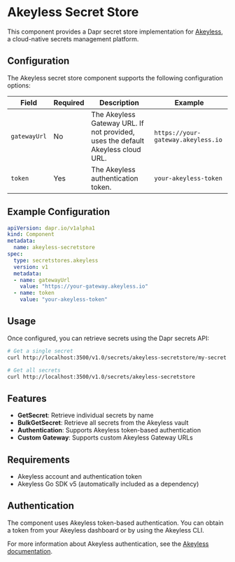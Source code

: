# Akeyless Secret Store

This component provides a Dapr secret store implementation for [Akeyless](https://www.akeyless.io/), a cloud-native secrets management platform.

## Configuration

The Akeyless secret store component supports the following configuration options:

| Field | Required | Description | Example |
|-------|----------|-------------|---------|
| `gatewayUrl` | No | The Akeyless Gateway URL. If not provided, uses the default Akeyless cloud URL. | `https://your-gateway.akeyless.io` |
| `token` | Yes | The Akeyless authentication token. | `your-akeyless-token` |

## Example Configuration

```yaml
apiVersion: dapr.io/v1alpha1
kind: Component
metadata:
  name: akeyless-secretstore
spec:
  type: secretstores.akeyless
  version: v1
  metadata:
  - name: gatewayUrl
    value: "https://your-gateway.akeyless.io"
  - name: token
    value: "your-akeyless-token"
```

## Usage

Once configured, you can retrieve secrets using the Dapr secrets API:

```bash
# Get a single secret
curl http://localhost:3500/v1.0/secrets/akeyless-secretstore/my-secret

# Get all secrets
curl http://localhost:3500/v1.0/secrets/akeyless-secretstore
```

## Features

- **GetSecret**: Retrieve individual secrets by name
- **BulkGetSecret**: Retrieve all secrets from the Akeyless vault
- **Authentication**: Supports Akeyless token-based authentication
- **Custom Gateway**: Supports custom Akeyless Gateway URLs

## Requirements

- Akeyless account and authentication token
- Akeyless Go SDK v5 (automatically included as a dependency)

## Authentication

The component uses Akeyless token-based authentication. You can obtain a token from your Akeyless dashboard or by using the Akeyless CLI.

For more information about Akeyless authentication, see the [Akeyless documentation](https://docs.akeyless.io/).
